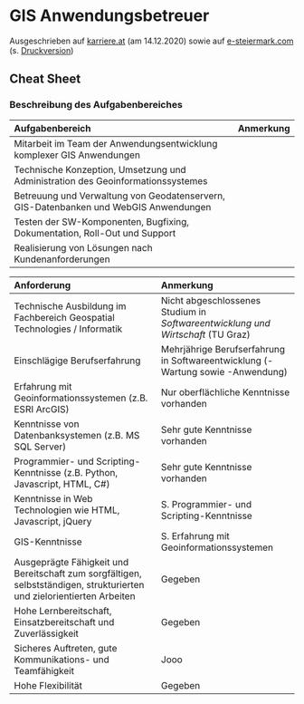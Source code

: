 # GIS Anwendungsbetreuer

Ausgeschrieben auf [karriere.at](https://www.karriere.at/jobs/gis-anwendungsbetreuerin#5765277) (am 14.12.2020) sowie auf [e-steiermark.com](https://www.e-steiermark.com/stelle/gis-anwendungsbetreuerin) (s. [Druckversion](media/gis-anwendungsbetreuer_e-steiermark.pdf))

## Cheat Sheet

### Beschreibung des Aufgabenbereiches

|Aufgabenbereich|Anmerkung|
|:--|:--|
|Mitarbeit im Team der Anwendungsentwicklung komplexer GIS Anwendungen||
|Technische Konzeption, Umsetzung und Administration des Geoinformationssystemes||
|Betreuung und Verwaltung von Geodatenservern, GIS-Datenbanken und WebGIS Anwendungen||
|Testen der SW-Komponenten, Bugfixing, Dokumentation, Roll-Out und Support||
|Realisierung von Lösungen nach Kundenanforderungen||

|Anforderung|Anmerkung|
|:--|:--|
|Technische Ausbildung im Fachbereich Geospatial Technologies / Informatik|Nicht abgeschlossenes Studium in *Softwareentwicklung und Wirtschaft* (TU Graz)|
|Einschlägige Berufserfahrung|Mehrjährige Berufserfahrung in Softwareentwicklung (-Wartung sowie -Anwendung)|
|Erfahrung mit Geoinformationssystemen (z.B. ESRI ArcGIS)|Nur oberflächliche Kenntnisse vorhanden|
|Kenntnisse von Datenbanksystemen (z.B. MS SQL Server)|Sehr gute Kenntnisse vorhanden|
|Programmier- und Scripting-Kenntnisse (z.B. Python, Javascript, HTML, C#)|Sehr gute Kenntnisse vorhanden|
|Kenntnisse in Web Technologien wie HTML, Javascript, jQuery|S. Programmier- und Scripting-Kenntnisse|
|GIS-Kenntnisse|S. Erfahrung mit Geoinformationssystemen|
|Ausgeprägte Fähigkeit und Bereitschaft zum sorgfältigen, selbstständigen, strukturierten und zielorientierten Arbeiten|Gegeben|
|Hohe Lernbereitschaft, Einsatzbereitschaft und Zuverlässigkeit|Gegeben|
|Sicheres Auftreten, gute Kommunikations- und Teamfähigkeit|Jooo|
|Hohe Flexibilität|Gegeben|